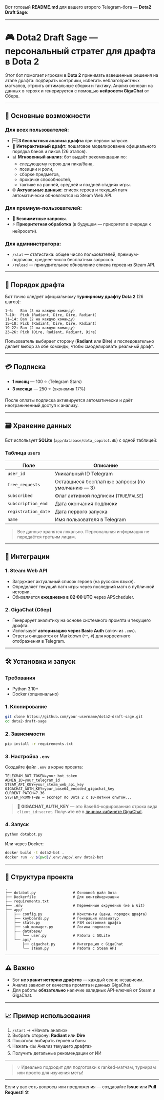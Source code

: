 Вот готовый **README.md** для вашего второго Telegram-бота — **Dota2 Draft Sage**:

---

# 🎮 Dota2 Draft Sage — персональный стратег для драфта в Dota 2

Этот бот помогает игрокам в **Dota 2** принимать взвешенные решения на этапе драфта: подбирать контрпики, избегать неблагоприятных матчапов, строить оптимальные сборки и тактику. Анализ основан на данных о героях и генерируется с помощью **нейросети GigaChat** от Сбера.

---

## 🌟 Основные возможности

### Для всех пользователей:
- 🆓 **3 бесплатных анализа драфта** при первом запуске.
- 🧩 **Интерактивный драфт**: пошаговое моделирование официального порядка банов и пиков (26 этапов).
- 📊 **Мгновенный анализ**: бот выдаёт рекомендации по:
  - следующему герою для пика/бана,
  - позиции и роли,
  - сборке предметов,
  - прокачке способностей,
  - тактике на ранней, средней и поздней стадиях игры.
- 🌐 **Актуальные данные**: список героев и текущий патч автоматически обновляются из Steam Web API.

### Для премиум-пользователей:
- 💎 **Безлимитные запросы**.
- ⚡ **Приоритетная обработка** (в будущем — приоритет в очереди к нейросети).

### Для администратора:
- `/stat` — статистика: общее число пользователей, премиум-подписок, среднее число бесплатных запросов.
- `/reload` — принудительное обновление списка героев из Steam API.

---

## 🔁 Порядок драфта

Бот точно следует официальному **турнирному драфту Dota 2** (26 шагов):

```
1–6:   Ban (3 на каждую команду)
7–10:  Pick (Radiant, Dire, Dire, Radiant)
11–14: Ban (2 на каждую команду)
15–18: Pick (Radiant, Dire, Dire, Radiant)
19–22: Ban (2 на каждую команду)
23–26: Pick (Dire, Radiant, Radiant, Dire)
```

Пользователь выбирает сторону (**Radiant** или **Dire**) и последовательно делает выбор за обе команды, чтобы смоделировать реальный драфт.

---

## 💳 Подписка

- **1 месяц** — 100 ⭐️ (Telegram Stars)
- **3 месяца** — 250 ⭐️ (экономия 17%)

После оплаты подписка активируется автоматически и даёт неограниченный доступ к анализу.

---

## 🗃️ Хранение данных

Бот использует **SQLite** (`app/database/dota_copilot.db`) с одной таблицей:

### Таблица `users`
| Поле | Описание |
|------|--------|
| `user_id` | Уникальный ID Telegram |
| `free_requests` | Оставшиеся бесплатные запросы (по умолчанию — 3) |
| `subscribed` | Флаг активной подписки (`TRUE`/`FALSE`) |
| `subscription_end` | Дата окончания подписки |
| `registration_date` | Дата первого запуска |
| `name` | Имя пользователя в Telegram |

> Все данные хранятся локально. Персональная информация не передаётся третьим лицам.

---

## 🤖 Интеграции

### 1. **Steam Web API**
- Загружает актуальный список героев (на русском языке).
- Определяет текущий патч игры через последний матч в публичной истории.
- Обновляется **ежедневно в 02:00 UTC** через APScheduler.

### 2. **GigaChat (Сбер)**
- Генерирует аналитику на основе системного промпта и текущего драфта.
- Использует **авторизацию через Basic Auth** (ключ из `.env`).
- Ответы очищаются от Markdown (`**`, `#`) для корректного отображения в Telegram.

---

## 🛠️ Установка и запуск

### Требования
- Python 3.10+
- Docker (опционально)

### 1. Клонирование
```bash
git clone https://github.com/your-username/dota2-draft-sage.git
cd dota2-draft-sage
```

### 2. Зависимости
```bash
pip install -r requirements.txt
```

### 3. Настройка `.env`
Создайте файл `.env` в корне проекта:
```env
TELEGRAM_BOT_TOKEN=your_bot_token
ADMIN_ID=your_telegram_id
STEAM_API_KEY=your_steam_web_api_key
GIGACHAT_AUTH_KEY=your_base64_encoded_gigachat_key
CURRENT_PATCH=7.36
SYSTEM_PROMPT=Вы — эксперт по Dota 2 с 10-летним опытом...
```

> 🔑 **GIGACHAT_AUTH_KEY** — это Base64-кодированная строка вида `client_id:secret`. Получите её в [личном кабинете GigaChat](https://developers.sber.ru/).

### 4. Запуск
```bash
python dotabot.py
```

Или через Docker:
```bash
docker build -t dota2-bot .
docker run -v $(pwd)/.env:/app/.env dota2-bot
```

---

## 📁 Структура проекта

```
.
├── dotabot.py                 # Основной файл бота
├── Dockerfile                 # Для контейнеризации
├── requirements.txt
├── .env                       # Переменные окружения (не в Git)
├── app/
│   ├── config.py              # Константы (цены, порядок драфта)
│   ├── keyboards.py           # Генерация клавиатур
│   ├── state.py               # FSM состояния драфта
│   ├── sub_manager.py         # Логика подписок
│   ├── database/
│   │   └── user.py            # Работа с SQLite
│   └── api/
│       ├── gigachat.py        # Интеграция с GigaChat
│       └── steam.py           # Работа с Steam API
```

---

## ⚠️ Важно

- Бот **не хранит историю драфтов** — каждый сеанс независим.
- Анализ зависит от качества промпта и данных GigaChat.
- Для работы **обязательно** наличие валидных API-ключей от Steam и GigaChat.

---

## 📈 Пример использования

1. `/start` → «Начать анализ»
2. Выбрать сторону: **Radiant** или **Dire**
3. Пошагово выбирать героев и баны
4. Нажать «📊 Анализ текущего драфта»
5. Получить детальные рекомендации от ИИ

---

> 💡 Идеально подходит для подготовки к ranked-матчам, турнирам или просто для изучения меты!

---

Если у вас есть вопросы или предложения — создавайте **Issue** или **Pull Request**! 🛠️
